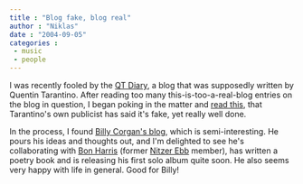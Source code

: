```yaml
---
title : "Blog fake, blog real"
author : "Niklas"
date : "2004-09-05"
categories : 
 - music
 - people
---
```


I was recently fooled by the [QT Diary](http://qtdiary.blogspot.com), a blog that was supposedly written by Quentin Tarantino. After reading too many this-is-too-a-real-blog entries on the blog in question, I began poking in the matter and [read this](http://news.com.com/Reservoir+blogs:+Fan+fakes+Tarantino+diary/2100-1026_3-5325241.html), that Tarantino's own publicist has said it's fake, yet really well done.

In the process, I found [Billy Corgan's blog](http://www.billycorgan.com/), which is semi-interesting. He pours his ideas and thoughts out, and I'm delighted to see he's collaborating with [Bon Harris](http://www.mvn-ae.com/images/bon01.jpg) (former [Nitzer Ebb](http://www.intuitivemusic.com/tguidenitzerebb.html) member), has written a poetry book and is releasing his first solo album quite soon. He also seems very happy with life in general. Good for Billy!
